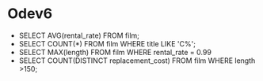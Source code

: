 
# Odev6

- SELECT AVG(rental_rate) FROM film;
- SELECT COUNT(*) FROM film WHERE title LIKE 'C%';
- SELECT MAX(length) FROM film WHERE rental_rate = 0.99
- SELECT COUNT(DISTINCT replacement_cost)  FROM film WHERE length >150;